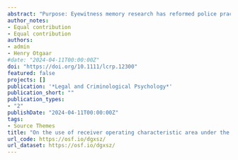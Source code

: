 ```yaml
---
abstract: "Purpose: Eyewitness memory research has reformed police practices and policy and is sometimes relied upon in legal proceedings. Due to the practical implications derived from this research, it is imperative to evaluate how practical recommendations are postulated. To assess the practical relevance of research, effect sizes and their interpretation play a pivotal role. Methods: We examined how the frequently used effect size Area Under the Curve (AUC) obtained via Receiver Operating Characteristic (ROC) curves are used and interpreted in eyewitness memory research. We identified 157 eyewitness memory related articles that conducted ROC curve analyses resulting in 1580 AUCs. Results: Approximately 90% of the AUCs were only interpreted via statistical significance. The majority of studies did not report 95%CIs for their AUCs. Finally, power analyses were frequently not conducted or not reproducible. Conclusions: To improve the practical inferences of eyewitness memory research, we recommend establishing a smallest effect size of interest, focusing on 95%CIs, and conducting reproducible power analyses."
author_notes:
- Equal contribution
- Equal contribution
authors:
- admin
- Henry Otgaar
#date: "2024-04-11T00:00:00Z"
doi: "https://doi.org/10.1111/lcrp.12300"
featured: false
projects: []
publication: '*Legal and Criminological Psychology*'
publication_short: ""
publication_types:
- "2"
publishDate: "2024-04-11T00:00:00Z"
tags:
- Source Themes
title: "On the use of receiver operating characteristic area under the curve in eyewitness memory research"
url_code: https://osf.io/dgxsz/
url_dataset: https://osf.io/dgxsz/
---
```




